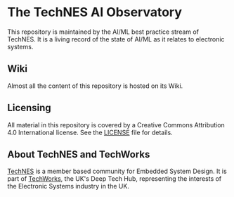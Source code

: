 # The TechNES AI Observatory

This repository is maintained by the AI/ML best practice stream of TechNES.
It is a living record of the state of AI/ML as it relates to electronic
systems.

## Wiki

Almost all the content of this repository is hosted on its Wiki.

## Licensing

All material in this repository is covered by a Creative Commons Attribution
4.0 International license.  See the [LICENSE](LICENSE) file for
details.

## About TechNES and TechWorks

[TechNES](https://technes.org.uk/) is a member based community for Embedded
System Design.  It is part of [TechWorks](https://www.techworks.org.uk/), the
UK's Deep Tech Hub, representing the interests of the Electronic Systems
industry in the UK.
